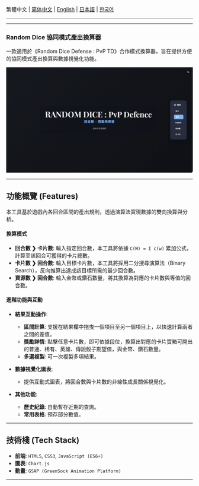 繁體中文 | [简体中文](README/README.zh-CN.md) | [English](README.md) | [日本語](README/README.ja.md) | [한국어](README/README.ko.md)
***
---
### Random Dice 協同模式產出換算器

一款適用於《Random Dice Defense : PvP TD》合作模式換算器，旨在提供方便的協同模式產出換算與數據視覺化功能。

![網頁截圖](assets/screenshot_tw01.png)

---
## 功能概覽 (Features)

本工具基於遊戲內各回合區間的產出規則，透過演算法實現數據的雙向換算與分析。

#### **換算模式**
* **回合數 ❯ 卡片數**: 輸入指定回合數，本工具將依據 `C(W) = Σ c(w)` 累加公式，計算至該回合可獲得的卡片總數。
* **卡片數 ❯ 回合數**: 輸入目標卡片數，本工具將採用二分搜尋演算法（Binary Search），反向推算出達成該目標所需的最少回合數。
* **資源數 ❯ 回合數**: 輸入金幣或鑽石數量，將其換算為對應的卡片數與等值的回合數。

#### **進階功能與互動**
* **結果互動操作**:
    * **區間計算**: 支援在結果欄中拖曳一個項目至另一個項目上，以快速計算兩者之間的差值。
    * **獎勵詳情**: 點擊任意卡片數，即可依據段位，換算出對應的卡片寶箱可開出的普通、稀有、英雄、傳說骰子期望值，與金幣、鑽石數量。
    * **多選複製**: 可一次複製多項結果。
* **數據視覺化圖表**:
    * 提供互動式圖表，將回合數與卡片數的非線性成長關係視覺化。

* **其他功能**:
    * **歷史紀錄**: 自動暫存近期的查詢。
    * **常用表格**: 預存部分數值。

---
## 技術棧 (Tech Stack)

* **前端**: `HTML5`, `CSS3`, `JavaScript (ES6+)`
* **圖表**: `Chart.js`
* **動畫**: `GSAP (GreenSock Animation Platform)`

---